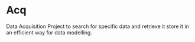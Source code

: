 # Acq
Data Acquisition Project to search for specific data and retrieve it store it in an efficient way for data modelling.
